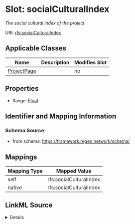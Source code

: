 

# Slot: socialCulturalIndex


_The social cultural index of the project._





URI: [rfs:socialCulturalIndex](https://framework.regen.network/schema/socialCulturalIndex)



<!-- no inheritance hierarchy -->





## Applicable Classes

| Name | Description | Modifies Slot |
| --- | --- | --- |
| [ProjectPage](ProjectPage.md) |  |  no  |







## Properties

* Range: [Float](Float.md)





## Identifier and Mapping Information







### Schema Source


* from schema: https://framework.regen.network/schema/




## Mappings

| Mapping Type | Mapped Value |
| ---  | ---  |
| self | rfs:socialCulturalIndex |
| native | rfs:socialCulturalIndex |




## LinkML Source

<details>
```yaml
name: socialCulturalIndex
description: The social cultural index of the project.
from_schema: https://framework.regen.network/schema/
rank: 1000
slot_uri: rfs:socialCulturalIndex
alias: socialCulturalIndex
domain_of:
- ProjectPage
range: float

```
</details>